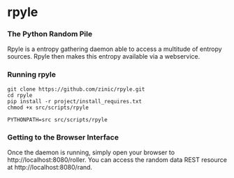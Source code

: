 # rpyle
### The Python Random Pile

Rpyle is a entropy gathering daemon able to access a multitude of entropy sources. Rpyle
then makes this entropy available via a webservice.


### Running rpyle

```
git clone https://github.com/zinic/rpyle.git
cd rpyle
pip install -r project/install_requires.txt
chmod +x src/scripts/rpyle

PYTHONPATH=src src/scripts/rpyle
```

### Getting to the Browser Interface

Once the daemon is running, simply open your browser to
http://localhost:8080/roller. You can access the random data REST resource at
http://localhost:8080/rand.
